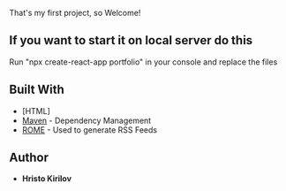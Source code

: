 That's my first project, so Welcome!

## If you want to start it on local server do this

Run "npx create-react-app portfolio" in your console and replace the files 

## Built With

* [HTML]
* [Maven](https://maven.apache.org/) - Dependency Management
* [ROME](https://rometools.github.io/rome/) - Used to generate RSS Feeds

## Author

* **Hristo Kirilov**
